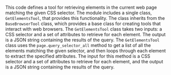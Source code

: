 This code defines a tool for retrieving elements in the current web page matching the given CSS selector. The module includes a single class, `GetElementsTool`, that provides this functionality. The class inherits from the `BaseBrowserTool` class, which provides a base class for creating tools that interact with web browsers. The `GetElementsTool` class takes two inputs: a CSS selector and a set of attributes to retrieve for each element. The output is a JSON string containing the results of the query. The `GetElementsTool` class uses the `page.query_selector_all` method to get a list of all the elements matching the given selector, and then loops through each element to extract the specified attributes. The input for this method is a CSS selector and a set of attributes to retrieve for each element, and the output is a JSON string containing the results of the query.

